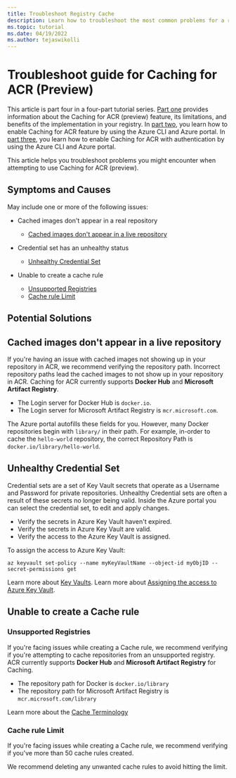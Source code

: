 ```yaml
---
title: Troubleshoot Registry Cache
description: Learn how to troubleshoot the most common problems for a registry enabled with the caching for ACR feature.
ms.topic: tutorial
ms.date: 04/19/2022
ms.author: tejaswikolli
---
```


# Troubleshoot guide for Caching for ACR (Preview)

This article is part four in a four-part tutorial series. [Part one](tutorial-registry-cache.md) provides information about the Caching for ACR (preview) feature, its limitations, and benefits of the implementation in your registry. In [part two](tutorial-enable-registry-cache.md), you learn how to enable Caching for ACR feature by using the Azure CLI and Azure portal. In [part three](tutorial-enable-registry-cache-auth.md), you learn how to enable Caching for ACR with authentication by using the Azure CLI and Azure portal.

This article helps you troubleshoot problems you might encounter when attempting to use Caching for ACR (preview).

## Symptoms and Causes

May include one or more of the following issues: 

- Cached images don't appear in a real repository 
  - [Cached images don't appear in a live repository](tutorial-troubleshoot-registry-cache.md#cached-images-dont-appear-in-a-live-repository) 

- Credential set has an unhealthy status
  - [Unhealthy Credential Set](tutorial-troubleshoot-registry-cache.md#unhealthy-credential-set)

- Unable to create a cache rule
  - [Unsupported Registries](tutorial-troubleshoot-registry-cache.md#unsupported-registries)
  - [Cache rule Limit](tutorial-troubleshoot-registry-cache.md#cache-rule-limit)

## Potential Solutions

## Cached images don't appear in a live repository 

If you're having an issue with cached images not showing up in your repository in ACR, we recommend verifying the repository path. Incorrect repository paths lead the cached images to not show up in your repository in ACR. Caching for ACR currently supports **Docker Hub** and **Microsoft Artifact Registry**.  

- The Login server for Docker Hub is `docker.io`.
- The Login server for Microsoft Artifact Registry is `mcr.microsoft.com`.

The Azure portal autofills these fields for you. However, many Docker repositories begin with `library/` in their path. For example, in-order to cache the `hello-world` repository, the correct Repository Path is `docker.io/library/hello-world`. 

## Unhealthy Credential Set

Credential sets are a set of Key Vault secrets that operate as a Username and Password for private repositories. Unhealthy Credential sets are often a result of these secrets no longer being valid. Inside the Azure portal you can select the credential set, to edit and apply changes.

- Verify the secrets in Azure Key Vault haven't expired. 
- Verify the secrets in Azure Key Vault are valid.
- Verify the access to the Azure Key Vault is assigned.

To assign the access to Azure Key Vault:

```azurecli-interactive
az keyvault set-policy --name myKeyVaultName --object-id myObjID --secret-permissions get
```

Learn more about [Key Vaults][create-and-store-keyvault-credentials].
Learn more about [Assigning the access to Azure Key Vault][az-keyvault-set-policy].

## Unable to create a Cache rule

### Unsupported Registries 

If you're facing issues while creating a Cache rule, we recommend verifying if you're attempting to cache repositories from an unsupported registry. ACR currently supports **Docker Hub** and **Microsoft Artifact Registry** for Caching.

- The repository path for Docker is `docker.io/library`
- The repository path for Microsoft Artifact Registry is `mcr.microsoft.com/library`

Learn more about the [Cache Terminology](tutorial-registry-cache.md#terminology)

### Cache rule Limit

If you're facing issues while creating a Cache rule, we recommend verifying if you've more than 50 cache rules created. 

We recommend deleting any unwanted cache rules to avoid hitting the limit. 

<!-- LINKS - External -->
[create-and-store-keyvault-credentials]:../key-vault/secrets/quick-create-portal.md
[az-keyvault-set-policy]: /azure/key-vault/general/assign-access-policy.md#assign-an-access-policy